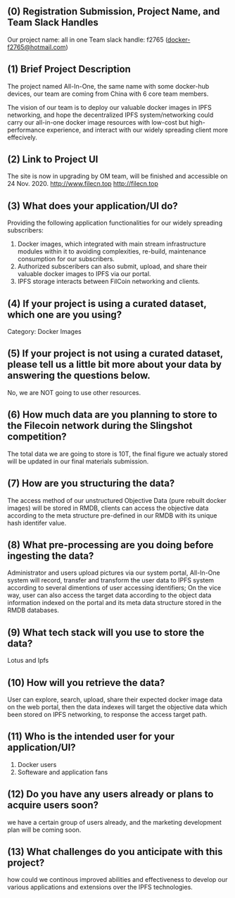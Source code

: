 ## (0) Registration Submission, Project Name, and Team Slack Handles
Our project name: all in one
Team slack handle: f2765 (docker-f2765@hotmail.com)

## (1) Brief Project Description
The project named All-In-One, the same name with some docker-hub devices, our team are coming from China with 6 core team members.

The vision of our team is to deploy our valuable docker images in IPFS networking, and hope the decentralized IPFS system/networking could carry our all-in-one docker image resources with low-cost but high-performance experience,  and interact with our widely spreading client more effecively.

## (2) Link to Project UI
The site is now in upgrading by OM team, will be finished and accessible on 24 Nov. 2020.
http://www.filecn.top
http://filecn.top

## (3) What does your application/UI do?
Providing the following application functionalities for our widely spreading subscribers:
1. Docker images, which integrated with main stream infrastructure modules within it to avoiding complexities, re-build, maintenance consumption for our subscribers.
2. Authorized subsceribers can also submit, upload, and share their valuable docker images to IPFS via our portal.
2. IPFS storage interacts between FilCoin networking and clients.

## (4) If your project is using a curated dataset, which one are you using?
Category: Docker Images

## (5) If your project is not using a curated dataset, please tell us a little bit more about your data by answering the questions below.
No, we are NOT going to use other resources.

## (6) How much data are you planning to store to the Filecoin network during the Slingshot competition?
The total data we are going to store is 10T, the final figure we actualy stored will be updated in our final materials submission.

## (7) How are you structuring the data?
The access method of our unstructured Objective Data (pure rebuilt docker images) will be stored in RMDB, clients can access the objective data according to the meta structure pre-defined in our RMDB with its unique hash identifer value. 

## (8) What pre-processing are you doing before ingesting the data?
Administrator and users upload pictures via our system portal, All-In-One system will record, transfer and transform the user data to IPFS system according to several dimentions of user accessing identifiers;
On the vice way, user can also access the target data according to the object data information indexed on the portal and its meta data structure stored in the RMDB databases.

## (9)  What tech stack will you use to store the data?
Lotus and Ipfs

## (10) How will you retrieve the data?
User can explore, search, upload, share their expected docker image data on the web portal, then the data indexes will target the objective data which been stored on IPFS networking, to response the access target path.

## (11) Who is the intended user for your application/UI?
1. Docker users
2. Softeware and application fans

## (12) Do you have any users already or plans to acquire users soon?
we have a certain group of users already, and the marketing development plan will be coming soon.

## (13) What challenges do you anticipate with this project?
how could we continous improved abilities and effectiveness to develop our various applications and extensions over the IPFS technologies.

